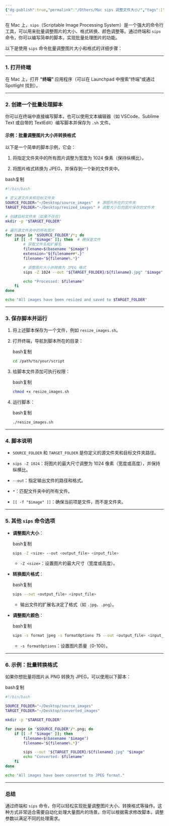 ```yaml
---
{"dg-publish":true,"permalink":"/Others/Mac sips 调整文件大小/","tags":["garden"],"created":"2025-02-17T22:37:20.743+08:00","updated":"2025-03-17T21:37:40.862+08:00"}
---
```



在 Mac 上，`sips`（Scriptable Image Processing System）是一个强大的命令行工具，可以用来批量调整图片的大小、格式转换、颜色调整等。通过终端和 `sips` 命令，你可以编写简单的脚本，实现批量处理图片的功能。

以下是使用 `sips` 命令批量调整图片大小和格式的详细步骤：

---

### 1. 打开终端

在 Mac 上，打开 **“终端”** 应用程序（可以在 Launchpad 中搜索“终端”或通过 Spotlight 找到）。

---

### 2. 创建一个批量处理脚本

你可以在终端中直接编写脚本，也可以使用文本编辑器（如 VSCode、Sublime Text 或自带的 TextEdit）编写脚本并保存为 `.sh` 文件。

#### 示例：批量调整图片大小并转换格式

以下是一个简单的脚本示例，它会：

1. 将指定文件夹中的所有图片调整为宽度为 1024 像素（保持纵横比）。
    
2. 将图片格式转换为 JPEG，并保存到一个新的文件夹中。
    

bash复制

```bash
#!/bin/bash

# 定义源文件夹和目标文件夹
SOURCE_FOLDER="~/Desktop/source_images"  # 源图片所在的文件夹
TARGET_FOLDER="~/Desktop/resized_images" # 调整大小后的图片保存的文件夹

# 创建目标文件夹（如果不存在）
mkdir -p "$TARGET_FOLDER"

# 遍历源文件夹中的所有图片
for image in "$SOURCE_FOLDER"/*; do
    if [[ -f "$image" ]]; then  # 确保是文件
        # 获取文件名和扩展名
        filename=$(basename "$image")
        extension="${filename##*.}"
        filename="${filename%.*}"

        # 调整图片大小并转换为 JPEG 格式
        sips -Z 1024 --out "${TARGET_FOLDER}/${filename}.jpg" "$image"

        echo "Processed: $filename"
    fi
done

echo "All images have been resized and saved to $TARGET_FOLDER"
```

---

### 3. 保存脚本并运行

1. 将上述脚本保存为一个文件，例如 `resize_images.sh`。
    
2. 打开终端，导航到脚本所在的目录：
    
    bash复制
    
    ```bash
    cd /path/to/your/script
    ```
    
3. 给脚本文件添加可执行权限：
    
    bash复制
    
    ```bash
    chmod +x resize_images.sh
    ```
    
4. 运行脚本：
    
    bash复制
    
    ```bash
    ./resize_images.sh
    ```
    

---

### 4. 脚本说明

- `SOURCE_FOLDER` 和 `TARGET_FOLDER` 是你定义的源文件夹和目标文件夹路径。
    
- `sips -Z 1024`：将图片的最大尺寸调整为 1024 像素（宽度或高度），并保持纵横比。
    
- `--out`：指定输出文件的路径和格式。
    
- `*`：匹配文件夹中的所有文件。
    
- `[[ -f "$image" ]]`：确保当前项是文件，而不是文件夹。
    

---

### 5. 其他 `sips` 命令选项

- **调整图片大小**：
    
    bash复制
    
    ```bash
    sips -Z <size> --out <output_file> <input_file>
    ```
    
    - `-Z <size>`：设置图片的最大尺寸（宽度或高度）。
        
- **转换图片格式**：
    
    bash复制
    
    ```bash
    sips --out <output_file> <input_file>
    ```
    
    - 输出文件的扩展名决定了格式（如 `.jpg`、`.png`）。
        
- **调整图片颜色**：
    
    bash复制
    
    ```bash
    sips -s format jpeg -s formatOptions 75 --out <output_file> <input_file>
    ```
    
    - `-s formatOptions`：设置图片质量（0-100）。
        

---

### 6. 示例：批量转换格式

如果你想批量将图片从 PNG 转换为 JPEG，可以使用以下脚本：

bash复制

```bash
#!/bin/bash

SOURCE_FOLDER="~/Desktop/source_images"
TARGET_FOLDER="~/Desktop/converted_images"

mkdir -p "$TARGET_FOLDER"

for image in "$SOURCE_FOLDER"/*.png; do
    if [[ -f "$image" ]]; then
        filename=$(basename "$image")
        filename="${filename%.*}"

        sips --out "${TARGET_FOLDER}/${filename}.jpg" "$image"
        echo "Converted: $filename"
    fi
done

echo "All images have been converted to JPEG format."
```

---

### 总结

通过终端和 `sips` 命令，你可以轻松实现批量调整图片大小、转换格式等操作。这种方式非常适合需要自动化处理大量图片的场景。你可以根据需求修改脚本，调整参数以满足不同的处理需求。